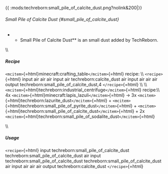 {{ :mods:techreborn:small_pile_of_calcite_dust.png?nolink&200\|}}

###### Small Pile of Calcite Dust {#small_pile_of_calcite_dust}

-   -   Small Pile of Calcite Dust\*\* is an small dust added by
        TechReborn.

\\\\

##### Recipe

`<mcitem>`{=html}minecraft:crafting_table`</mcitem>`{=html} recipe: \\\\
`<recipe>`{=html} input air air air input air techreborn:calcite_dust
air input air air air output techreborn:small_pile_of_calcite_dust,4
`</recipe>`{=html} \\\\ \\\\
`<mcitem>`{=html}techreborn:industrial_centrifuge`</mcitem>`{=html}
recipe:\\\\ 4x `<mcitem>`{=html}minecraft:lapis_lazuli`</mcitem>`{=html}
-\> 3x `<mcitem>`{=html}techreborn:lazurite_dust`</mcitem>`{=html} +
`<mcitem>`{=html}techreborn:small_pile_of_pyrite_dust`</mcitem>`{=html} +
`<mcitem>`{=html}techreborn:small_pile_of_calcite_dust`</mcitem>`{=html} +
2x
`<mcitem>`{=html}techreborn:small_pile_of_sodalite_dust`</mcitem>`{=html}

\\\\

##### Usage

`<recipe>`{=html} input techreborn:small_pile_of_calcite_dust
techreborn:small_pile_of_calcite_dust air input
techreborn:small_pile_of_calcite_dust
techreborn:small_pile_of_calcite_dust air input air air air output
techreborn:calcite_dust `</recipe>`{=html}
